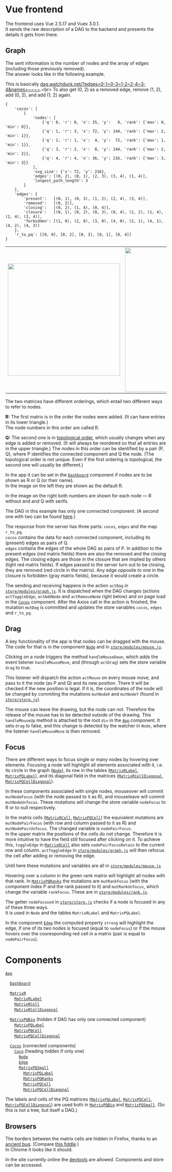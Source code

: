 # Vue frontend

The frontend uses Vue 2.5.17 and Vuex 3.0.1.<br>
It sends the raw description of a DAG to the backend and presents the details it gets from there.

## Graph

The sent information is the number of nodes and the array of edges (including those previously removed).<br>
The answer looks like in the following example.

This is basically [dag.watchduck.net/?edges=0-1~<!---->0-3~<!---->1-2~<!---->2-4~<!---->3-4&names=~~~~](http://dag.watchduck.net/?edges=0-1~0-3~1-2~2-4~3-4&names=~~~~).<br>
To also get (0, 2) as a removed edge, remove (1, 2), add (0, 2), and add (1, 2) again.
```
{
    'cocos': [
        {
            'nodes': [
                {'q': 0, 'r': 0, 'x': 35, 'y':   0, 'rank': {'max': 0, 'min': 0}},
                {'q': 1, 'r': 3, 'x': 72, 'y': 144, 'rank': {'max': 2, 'min': 1}},
                {'q': 2, 'r': 1, 'x':  4, 'y':  72, 'rank': {'max': 1, 'min': 1}},
                {'q': 3, 'r': 2, 'x':  0, 'y': 144, 'rank': {'max': 2, 'min': 2}},
                {'q': 4, 'r': 4, 'x': 36, 'y': 216, 'rank': {'max': 3, 'min': 3}}
            ],
            'svg_size': {'x': 72, 'y': 216},
            'edges': [(0, 2), (0, 1), (2, 3), (3, 4), (1, 4)],
            'longest_path_length': 3
        }
    ],
    'edges': {
        'present':   [(0, 1), (0, 3), (1, 2), (2, 4), (3, 4)],
        'removed':   [(0, 2)],
        'closing':   [(0, 2), (1, 4), (0, 4)],
        'closure':   [(0, 1), (0, 2), (0, 3), (0, 4), (1, 2), (1, 4), (2, 4), (3, 4)],
        'forbidden': [(1, 0), (2, 0), (3, 0), (4, 0), (2, 1), (4, 1), (4, 2), (4, 3)]
    },
    'r_to_pq': [[0, 0], [0, 2], [0, 3], [0, 1], [0, 4]]
}
```
<table>
<tr>
<td><img src="http://paste.watchduck.net/1812/dag_example_1_screen.png" width="350">
<td><img src="http://paste.watchduck.net/1812/dag_example_1.svg" width="450">
</table>

The two matrices have different orderings, which entail two different ways to refer to nodes.

**R:** The first matrix is in the order the nodes were added. (It can have entries in its lower triangle.)<br>
The node numbers in this order are called R.

**Q:** The second one is in [topological order](https://en.wikipedia.org/wiki/Topological_sorting),
which usually changes when any edge is added or removed.
(It will always be reordered so that all entries are in the upper triangle.)
The nodes in this order can be identified by a pair (P, Q), where P identifies the connected component and Q the node.
(The topological order is not unique. Even if the first ordering is topological, the second one will usually be different.)

In the app it can be set in the
[`Dashboard`](https://github.com/watchduck/DAG/blob/master/front/app/src/components/Dashboard.vue)
component if nodes are to be shown as R or Q (or their name).<br>
In the image on the left they are shown as the default R.

In the image on the right both numbers are shown for each node &mdash; R without and and Q with serifs.

The DAG in this example has only one connected component. (A second one with two can be found
[here](https://github.com/watchduck/DAG/blob/master/front/README_2.md).)

The response from the server has three parts: `cocos`, `edges` and the map `r_to_pq`.<br>
`cocos` contains the data for each connected component, including its (present) edges as pairs of Q.<br>
`edges` contains the edges of the whole DAG as pairs of P.
In addition to the present edges (red matrix fields) there are also the removed and the closing edges.
The closing edges are those in the closure that are implied by others (light red matrix fields).
If edges passed to the server turn out to be closing, they are removed (red circle in the matrix).
Any edge opposite to one in the closure is forbidden (gray matrix fields), because it would create a circle.

The sending and receiving happens in the action `actDag` in
[`store/modules/graph.js`](https://github.com/watchduck/DAG/blob/master/front/app/src/store/modules/graph.js).
It is dispatched when the DAG changes (actions `actToggleEdge`, `actAddNode` and `actRemoveNode` right below) 
and on page load in the
[`Cocos`](https://github.com/watchduck/DAG/blob/master/front/app/src/components/Cocos.vue) component.
After the Axios call in the action is finished, the mutation `mutDag` is committed 
and updates the store variables `cocos`, `edges` and `r_to_pq`.

## Drag

A key functionality of the app is that nodes can be dragged with the mouse.<br>
The code for that is in the component 
[`Node`](https://github.com/watchduck/DAG/blob/master/front/app/src/components/Node.vue)
and in [`store/modules/mouse.js`](https://github.com/watchduck/DAG/blob/master/front/app/src/store/modules/mouse.js).

Clicking on a node triggers the method `handleMouseDown`, 
which adds the event listener `handleMouseMove`, and (through `actDrag`) sets the store variable `drag` to true.

This listener will dispatch the action `actMouse` on every mouse move, and pass to it the node (as P and Q) and its new position.
There it will be checked if the new position is legal. If it is, the coordinates of the node will be changed by
commiting the mutations `mutNodeX` and `mutNodeY` (found in 
[`store/store.js`](https://github.com/watchduck/DAG/blob/master/front/app/src/store/store.js)).

The mouse can leave the drawing, but the node can not.
Therefore the release of the mouse has to be detected outside of the drawing.
This `handleMouseUp` method is attached to the root `div` in the
[`App`](https://github.com/watchduck/DAG/blob/master/front/app/src/App.vue) component.
It sets `drag` to false, and this change is detected by the watcher in `Node`,
where the listener `handleMouseMove` is then removed.

## Focus

There are different ways to focus single or many nodes by hovering over elements.
Focusing a node will highlight all elements associated with it, i.e. its circle in the graph
([`Node`](https://github.com/watchduck/DAG/blob/master/front/app/src/components/Node.vue)),
its row in the tables
([`MatrixRLabel`](https://github.com/watchduck/DAG/blob/master/front/app/src/components/MatrixRLabel.vue),
[`MatrixPQLabel`](https://github.com/watchduck/DAG/blob/master/front/app/src/components/MatrixPQLabel.vue)),
and its diagonal field in the matrices
([`MatrixRCellDiagonal`](https://github.com/watchduck/DAG/blob/master/front/app/src/components/MatrixRCellDiagonal.vue),
[`MatrixPQCellDiagonal`](https://github.com/watchduck/DAG/blob/master/front/app/src/components/MatrixPQCellDiagonal.vue)).

In these components associated with single nodes, mouseover will commit `mutNodeFocus` (with the node passed to it as R), and mouseleave will commit `mutNodeUnfocus`.
These mutations will change the store variable `nodeFocus` to R or to null respectively.

In the matrix cells
([`MatrixRCell`](https://github.com/watchduck/DAG/blob/master/front/app/src/components/MatrixRCell.vue),
[`MatrixPQCell`](https://github.com/watchduck/DAG/blob/master/front/app/src/components/MatrixPQCell.vue))
the equivalent mutations are `mutNodePairFocus` (with row and column passed to it as R) and `mutNodePairUnfocus`.
The changed variable is `nodePairFocus`.<br>
In the upper matrix the positions of the cells do not change. Therefore it is more intuitive to have the field still
focused after clicking on it. To achieve this, `toggleEdge` in
[`MatrixRCell`](https://github.com/watchduck/DAG/blob/master/front/app/src/components/MatrixRCell.vue)
also sets `nodePairFocusRetain` to the current row and column.
`actToggleEdge` in
[`store/modules/graph.js`](https://github.com/watchduck/DAG/blob/master/front/app/src/store/modules/graph.js)
will then refocus the cell after adding or removing the edge.

Until here these mutations and variables are all in 
[`store/modules/mouse.js`](https://github.com/watchduck/DAG/blob/master/front/app/src/store/modules/mouse.js)

Hovering over a column in the green rank matrix will highlight all nodes with that rank. In 
[`MatrixPQRanks`](https://github.com/watchduck/DAG/blob/master/front/app/src/components/MatrixPQRanks.vue)
the mutations are `mutRankFocus` (with the component index P and the rank passed to it) and `mutRankUnfocus`,
which change the variable `rankFocus`. These are in
[`store/modules/rank.js`](https://github.com/watchduck/DAG/blob/master/front/app/src/store/modules/rank.js).

The getter `nodeFocused` in
[`store/store.js`](https://github.com/watchduck/DAG/blob/master/front/app/src/store/store.js)
checks if a node is focused in any of these three ways.<br>
It is used in `Node` and the tables `MatrixRLabel` and `MatrixPQLabel`.

In the component [`Edge`](https://github.com/watchduck/DAG/blob/master/front/app/src/components/Edge.vue)
the computed property `strong` will highlight the edge, if one of its two nodes is focused (equal to `nodeFocus`) or if the mouse hovers over the cooresponding red cell in a matrix (pair is equal to `nodePairFocus`).

# Components

[`App`](https://github.com/watchduck/DAG/blob/master/front/app/src/App.vue)

&emsp;[`Dashboard`](https://github.com/watchduck/DAG/blob/master/front/app/src/components/Dashboard.vue)

&emsp;[`MatrixR`](https://github.com/watchduck/DAG/blob/master/front/app/src/components/MatrixR.vue)<br>
&emsp;&emsp;[`MatrixRLabel`](https://github.com/watchduck/DAG/blob/master/front/app/src/components/MatrixRLabel.vue)<br>
&emsp;&emsp;[`MatrixRCell`](https://github.com/watchduck/DAG/blob/master/front/app/src/components/MatrixRCell.vue)<br>
&emsp;&emsp;[`MatrixRCellDiagonal`](https://github.com/watchduck/DAG/blob/master/front/app/src/components/MatrixRCellDiagonal.vue)<br>

&emsp;[`MatrixPQBig`](https://github.com/watchduck/DAG/blob/master/front/app/src/components/MatrixPQBig.vue)
(hidden if DAG has only one connected component)<br>
&emsp;&emsp;[`MatrixPQLabel`](https://github.com/watchduck/DAG/blob/master/front/app/src/components/MatrixPQLabel.vue)<br>
&emsp;&emsp;[`MatrixPQCell`](https://github.com/watchduck/DAG/blob/master/front/app/src/components/MatrixPQCell.vue)<br>
&emsp;&emsp;[`MatrixPQCellDiagonal`](https://github.com/watchduck/DAG/blob/master/front/app/src/components/MatrixPQCellDiagonal.vue)<br>

&emsp;[`Cocos`](https://github.com/watchduck/DAG/blob/master/front/app/src/components/Cocos.vue) (connected components)<br>
&emsp;&emsp;[`Coco`](https://github.com/watchduck/DAG/blob/master/front/app/src/components/Coco.vue)
(heading hidden if only one)<br>
&emsp;&emsp;&emsp;[`Node`](https://github.com/watchduck/DAG/blob/master/front/app/src/components/Node.vue)<br>
&emsp;&emsp;&emsp;[`Edge`](https://github.com/watchduck/DAG/blob/master/front/app/src/components/Edge.vue)<br>
&emsp;&emsp;&emsp;[`MatrixPQSmall`](https://github.com/watchduck/DAG/blob/master/front/app/src/components/MatrixPQSmall.vue)<br>
&emsp;&emsp;&emsp;&emsp;[`MatrixPQLabel`](https://github.com/watchduck/DAG/blob/master/front/app/src/components/MatrixPQLabel.vue)<br>
&emsp;&emsp;&emsp;&emsp;[`MatrixPQRanks`](https://github.com/watchduck/DAG/blob/master/front/app/src/components/MatrixPQRanks.vue)<br>
&emsp;&emsp;&emsp;&emsp;[`MatrixPQCell`](https://github.com/watchduck/DAG/blob/master/front/app/src/components/MatrixPQCell.vue)<br>
&emsp;&emsp;&emsp;&emsp;[`MatrixPQCellDiagonal`](https://github.com/watchduck/DAG/blob/master/front/app/src/components/MatrixPQCellDiagonal.vue)

The labels and cells of the PQ matrices
([`MatrixPQLabel`](https://github.com/watchduck/DAG/blob/master/front/app/src/components/MatrixPQLabel.vue),
[`MatrixPQCell`](https://github.com/watchduck/DAG/blob/master/front/app/src/components/MatrixPQCell.vue),
[`MatrixPQCellDiagonal`](https://github.com/watchduck/DAG/blob/master/front/app/src/components/MatrixPQCellDiagonal.vue))
are used both in
[`MatrixPQBig`](https://github.com/watchduck/DAG/blob/master/front/app/src/components/MatrixPQBig.vue) and
[`MatrixPQSmall`](https://github.com/watchduck/DAG/blob/master/front/app/src/components/MatrixPQSmall.vue).
(So this is not a tree, but itself a DAG.)

## Browsers

The borders between the matrix cells are hidden in Firefox, thanks to an
[ancient bug](https://bugzilla.mozilla.org/show_bug.cgi?id=688556).
(Compare [this fiddle](https://jsfiddle.net/watchduck/du9ne1jz).)<br>
In Chrome it looks like it should.

In the site currently online the [devtools](https://chrome.google.com/webstore/detail/vuejs-devtools/nhdogjmejiglipccpnnnanhbledajbpd) are allowed. Components and store can be accessed.
